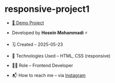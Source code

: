 # responsive-project1

- [🔗 Demo Project](https://hoseinmohammadi-dev.github.io/responsive-project1/)

- Developed by **Hosein Mohammadi** ⚡️

- 🗓 Created – 2025-05-23

- 🧪 Technologies Used – HTML, CSS (responsive)

- 🧑‍💻 Role – Frontend Developer

- 📬 How to reach me – via [Instagram](https://instagram.com/hoseinmdev)

